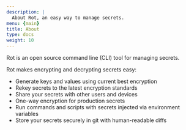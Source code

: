```yaml
---
description: |
  About Rot, an easy way to manage secrets.
menu: {main}
title: About
type: docs
weight: 10
---
```


Rot is an open source command line (CLI) tool for managing secrets.

Rot makes encrypting and decrypting secrets easy:
- Generate keys and values using current best encryption
- Rekey secrets to the latest encryption standards
- Share your secrets with other users and devices
- One-way encryption for production secrets
- Run commands and scripts with secrets injected via environment variables
- Store your secrets securely in git with human-readable diffs
